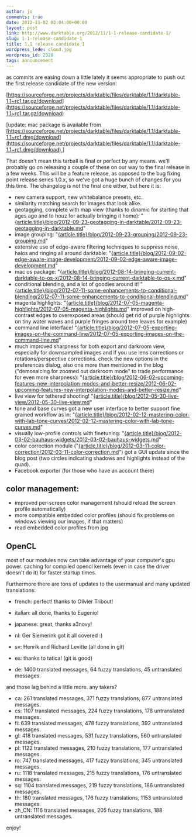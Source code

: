 ```yaml
---
author: jo
comments: true
date: 2012-11-02 02:04:00+00:00
layout: post
link: http://www.darktable.org/2012/11/1-1-release-candidate-1/
slug: 1-1-release-candidate-1
title: 1.1 release candidate 1
wordpress_lede: cloud.jpg
wordpress_id: 2328
tags: announcement
---
```


as commits are easing down a little lately it seems appropriate to push out the first release candidate of the new version:

[https://sourceforge.net/projects/darktable/files/darktable/1.1/darktable-1.1~rc1.tar.gz/download](https://sourceforge.net/projects/darktable/files/darktable/1.1/darktable-1.1~rc1.tar.gz/download)

[update: mac package is available from [https://sourceforge.net/projects/darktable/files/darktable/1.1/darktable-1.1~rc1.dmg/download](https://sourceforge.net/projects/darktable/files/darktable/1.1/darktable-1.1~rc1.dmg/download) ]

That doesn't mean this tarball is final or perfect by any means. we'll probably go on releasing a couple of these on our way to the final release in a few weeks. This will be a feature release, as opposed to the bug fixing point release series 1.0.x, so we've got a huge bunch of changes for you this time. The changelog is not the final one either, but here it is:

* new camera support, new whitebalance presets, etc.
* similarity matching search for images that look alike.
* geotagging, complete with map view (thanks to dinamic for starting that ages ago and to houz for actually bringing it home): "[{article.title}/blog/2012-09-23-geotagging-in-darktable/2012-09-23-geotagging-in-darktable.md]({filename}/blog/2012-09-23-geotagging-in-darktable/2012-09-23-geotagging-in-darktable.md)"
* image grouping: "[{article.title}/blog/2012-09-23-grouping/2012-09-23-grouping.md]({filename}/blog/2012-09-23-grouping/2012-09-23-grouping.md)"
* extensive use of edge-aware filtering techniques to suppress noise, halos and ringing all around darktable: "[{article.title}/blog/2012-09-02-edge-aware-image-development/2012-09-02-edge-aware-image-development.md]({filename}/blog/2012-09-02-edge-aware-image-development/2012-09-02-edge-aware-image-development.md)"
* mac os package: "[{article.title}/blog/2012-08-14-bringing-current-darktable-to-os-x/2012-08-14-bringing-current-darktable-to-os-x.md]({filename}/blog/2012-08-14-bringing-current-darktable-to-os-x/2012-08-14-bringing-current-darktable-to-os-x.md)"
* conditional blending, and a lot of goodies around it! "[{article.title}/blog/2012-07-11-some-enhancements-to-conditional-blending/2012-07-11-some-enhancements-to-conditional-blending.md]({filename}/blog/2012-07-11-some-enhancements-to-conditional-blending/2012-07-11-some-enhancements-to-conditional-blending.md)"
* magenta highlights: "[{article.title}/blog/2012-07-05-magenta-highlights/2012-07-05-magenta-highlights.md]({filename}/blog/2012-07-05-magenta-highlights/2012-07-05-magenta-highlights.md)" improved on high-contrast edges to overexposed areas (should get rid of purple highlights on tiny water waves and purple fringes around tree leaves for example)
* command line interface! "[{article.title}/blog/2012-07-05-exporting-images-on-the-command-line/2012-07-05-exporting-images-on-the-command-line.md]({filename}/blog/2012-07-05-exporting-images-on-the-command-line/2012-07-05-exporting-images-on-the-command-line.md)"
* much improved sharpness for both export and darkroom view, especially for downsampled images and if you use lens corrections or rotations/perspective corrections. check the new options in the preferences dialog, also one more than mentioned in the blog ("demosaicing for zoomed out darkroom mode" to trade performance for even more sharpness): "[{article.title}/blog/2012-06-02-upcoming-features-new-interpolation-modes-and-better-resize/2012-06-02-upcoming-features-new-interpolation-modes-and-better-resize.md]({filename}/blog/2012-06-02-upcoming-features-new-interpolation-modes-and-better-resize/2012-06-02-upcoming-features-new-interpolation-modes-and-better-resize.md)"
* live view for tethered shooting! "[{article.title}/blog/2012-05-30-live-view/2012-05-30-live-view.md]({filename}/blog/2012-05-30-live-view/2012-05-30-live-view.md)"
* tone and base curves got a new user interface to better support fine grained workflow as in: "[{article.title}/blog/2012-02-12-mastering-color-with-lab-tone-curves/2012-02-12-mastering-color-with-lab-tone-curves.md]({filename}/blog/2012-02-12-mastering-color-with-lab-tone-curves/2012-02-12-mastering-color-with-lab-tone-curves.md)"
* visually low-profile controls with finetuning: "[{article.title}/blog/2012-03-02-bauhaus-widgets/2012-03-02-bauhaus-widgets.md]({filename}/blog/2012-03-02-bauhaus-widgets/2012-03-02-bauhaus-widgets.md)"
* color correction module ("[{article.title}/blog/2012-03-11-color-correction/2012-03-11-color-correction.md]({filename}/blog/2012-03-11-color-correction/2012-03-11-color-correction.md)") got a GUI update since the blog post (two circles indicating shadows and highlights instead of the quad).
* Facebook exporter (for those who have an account there)

## color management:

* improved per-screen color management (should reload the screen profile automatically)
* more compatible embedded color profiles (should fix problems on windows viewing our images, if that matters)
* read embedded color profiles from jpg

## OpenCL

most of our modules now can take advantage of your computer's gpu power. caching for compiled opencl kernels (even in case the driver doesn't do it) for faster startup times.

Furthermore there are tons of updates to the usermanual and many updated translations:

* french: perfect! thanks to Olivier Tribout!
* italian: all done, thanks to Eugenio!
* japanese: great, thanks a3novy!
* nl: Ger Siemerink got it all covered :)
* sv: Henrik and Richard Levitte (all done in git)
* es: thanks to tatica! (git is good)

* de: 1400 translated messages, 64 fuzzy translations, 45 untranslated messages.

and those lag behind a little more. any takers?

* ca: 261 translated messages, 371 fuzzy translations, 877 untranslated messages.
* cs: 1107 translated messages, 224 fuzzy translations, 178 untranslated messages.
* fi: 639 translated messages, 478 fuzzy translations, 392 untranslated messages.
* gl: 418 translated messages, 531 fuzzy translations, 560 untranslated messages.
* pl: 1122 translated messages, 210 fuzzy translations, 177 untranslated messages.
* ro: 747 translated messages, 417 fuzzy translations, 345 untranslated messages.
* ru: 1118 translated messages, 215 fuzzy translations, 176 untranslated messages.
* sq: 1104 translated messages, 219 fuzzy translations, 186 untranslated messages.
* th: 180 translated messages, 176 fuzzy translations, 1153 untranslated messages.
* zh_CN: 1116 translated messages, 205 fuzzy translations, 188 untranslated messages.

enjoy!
